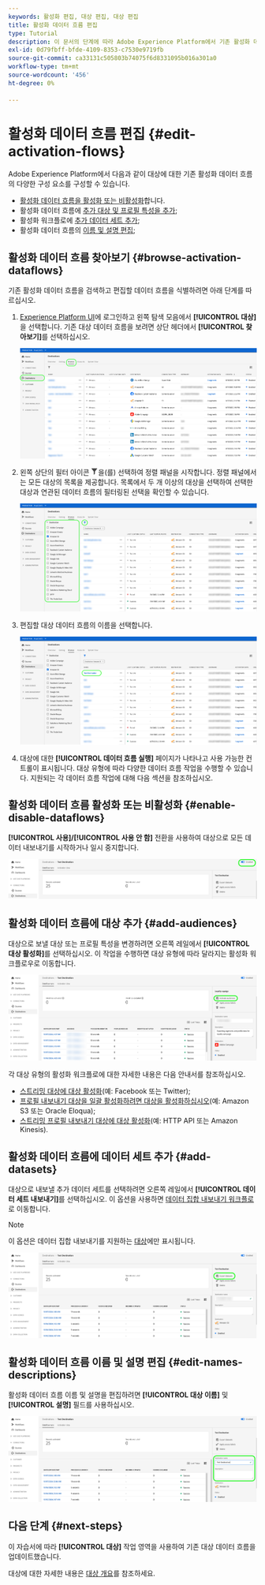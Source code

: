 ```yaml
---
keywords: 활성화 편집, 대상 편집, 대상 편집
title: 활성화 데이터 흐름 편집
type: Tutorial
description: 이 문서의 단계에 따라 Adobe Experience Platform에서 기존 활성화 데이터 흐름을 편집합니다.
exl-id: 0d79fbff-bfde-4109-8353-c7530e9719fb
source-git-commit: ca33131c505803b74075f6d8331095b016a301a0
workflow-type: tm+mt
source-wordcount: '456'
ht-degree: 0%

---
```


# 활성화 데이터 흐름 편집 {#edit-activation-flows}

Adobe Experience Platform에서 다음과 같이 대상에 대한 기존 활성화 데이터 흐름의 다양한 구성 요소를 구성할 수 있습니다.

* [활성화 데이터 흐름을 활성화 또는 비활성화](#enable-disable-dataflows)합니다.
* 활성화 데이터 흐름에 [추가 대상 및 프로필 특성을 추가](#add-audiences);
* 활성화 워크플로에 [추가 데이터 세트 추가](#add-datasets);
* 활성화 데이터 흐름의 [이름 및 설명 편집](#edit-names-descriptions);

<!-- * [Apply access labels](#apply-access-labels) to exported data; -->

## 활성화 데이터 흐름 찾아보기 {#browse-activation-dataflows}

기존 활성화 데이터 흐름을 검색하고 편집할 데이터 흐름을 식별하려면 아래 단계를 따르십시오.

1. [Experience Platform UI](https://platform.adobe.com/)에 로그인하고 왼쪽 탐색 모음에서 **[!UICONTROL 대상]**&#x200B;을 선택합니다. 기존 대상 데이터 흐름을 보려면 상단 헤더에서 **[!UICONTROL 찾아보기]**&#x200B;를 선택하십시오.

   ![대상 찾아보기](../assets/ui/edit-activation/browse-destinations.png)

2. 왼쪽 상단의 필터 아이콘 ![Filter-icon](../../images/icons/filter.png)을(를) 선택하여 정렬 패널을 시작합니다. 정렬 패널에서는 모든 대상의 목록을 제공합니다. 목록에서 두 개 이상의 대상을 선택하여 선택한 대상과 연관된 데이터 흐름의 필터링된 선택을 확인할 수 있습니다.

   ![대상 필터링](../assets/ui/edit-activation/filter-destinations.png)

3. 편집할 대상 데이터 흐름의 이름을 선택합니다.

   ![대상 선택](../assets/ui/edit-activation/destination-select.png)

4. 대상에 대한 **[!UICONTROL 데이터 흐름 실행]** 페이지가 나타나고 사용 가능한 컨트롤이 표시됩니다. 대상 유형에 따라 다양한 데이터 흐름 작업을 수행할 수 있습니다. 지원되는 각 데이터 흐름 작업에 대해 다음 섹션을 참조하십시오.

## 활성화 데이터 흐름 활성화 또는 비활성화 {#enable-disable-dataflows}

**[!UICONTROL 사용]/[!UICONTROL 사용 안 함]** 전환을 사용하여 대상으로 모든 데이터 내보내기를 시작하거나 일시 중지합니다.

![사용/사용 안 함 데이터 흐름 실행 토글을 표시하는 Experience Platform UI 이미지입니다.](../assets/ui/edit-activation/enable-toggle.png)

## 활성화 데이터 흐름에 대상 추가 {#add-audiences}

대상으로 보낼 대상 또는 프로필 특성을 변경하려면 오른쪽 레일에서 **[!UICONTROL 대상 활성화]**&#x200B;를 선택하십시오. 이 작업을 수행하면 대상 유형에 따라 달라지는 활성화 워크플로우로 이동합니다.

![대상 데이터 흐름 활성화 실행 옵션을 보여 주는 Experience Platform UI 이미지입니다.](../assets/ui/edit-activation/activate-audiences.png)

각 대상 유형의 활성화 워크플로에 대한 자세한 내용은 다음 안내서를 참조하십시오.

* [스트리밍 대상에 대상 활성화](./activate-segment-streaming-destinations.md)(예: Facebook 또는 Twitter);
* [프로필 내보내기 대상을 일괄 활성화하려면 대상을 활성화하십시오](./activate-batch-profile-destinations.md)(예: Amazon S3 또는 Oracle Eloqua);
* [스트리밍 프로필 내보내기 대상에 대상 활성화](./activate-streaming-profile-destinations.md)(예: HTTP API 또는 Amazon Kinesis).

## 활성화 데이터 흐름에 데이터 세트 추가 {#add-datasets}

대상으로 내보낼 추가 데이터 세트를 선택하려면 오른쪽 레일에서 **[!UICONTROL 데이터 세트 내보내기]**&#x200B;를 선택하십시오. 이 옵션을 사용하면 [데이터 집합 내보내기 워크플로](export-datasets.md)로 이동합니다.

>[!NOTE]
>
>이 옵션은 데이터 집합 내보내기를 지원하는 [대상](export-datasets.md#supported-destinations)에만 표시됩니다.

![데이터 집합 데이터 흐름 내보내기 실행 옵션을 보여 주는 Experience Platform UI 이미지입니다.](../assets/ui/edit-activation/export-datasets.png)

<!-- ## Apply access labels {#apply-access-labels}

Select **[!UICONTROL Apply access labels]** to edit the data usage labels for the exported data. See the [data usage labels documentation](../../data-governance/labels/overview.md) to learn more.

![Experience Platform UI image showing the Export datasets dataflow run option.](../assets/ui/edit-activation/apply-access-labels.png) -->

## 활성화 데이터 흐름 이름 및 설명 편집 {#edit-names-descriptions}

활성화 데이터 흐름 이름 및 설명을 편집하려면 **[!UICONTROL 대상 이름]** 및 **[!UICONTROL 설명]** 필드를 사용하십시오.

![대상 세부 정보](../assets/ui/edit-activation/edit-destination-name-description.png)

## 다음 단계 {#next-steps}

이 자습서에 따라 **[!UICONTROL 대상]** 작업 영역을 사용하여 기존 대상 데이터 흐름을 업데이트했습니다.

대상에 대한 자세한 내용은 [대상 개요](../catalog/overview.md)를 참조하세요.
